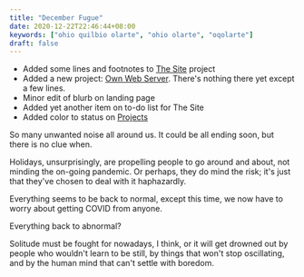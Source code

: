 ```yaml
---
title: "December Fugue"
date: 2020-12-22T22:46:44+08:00
keywords: ["ohio quilbio olarte", "ohio olarte", "oqolarte"]
draft: false
---
```

- Added some lines and footnotes to [The Site](/site/) project
- Added a new project: [Own Web Server](/server/). There's nothing there yet except a few lines.
- Minor edit of blurb on landing page
- Added yet another item on to-do list for The Site
- Added color to status on [Projects](/project/)

So many unwanted noise all around us.
It could be all ending soon, but there is no clue when.

Holidays, unsurprisingly, are propelling people to go around and about, not minding the on-going pandemic.
Or perhaps, they do mind the risk;
it's just that they've chosen to deal with it haphazardly.

Everything seems to be back to normal, except this time, we now have to worry about getting COVID from anyone.

Everything back to abnormal?

Solitude must be fought for nowadays, I think, or it will get drowned out by people who wouldn't learn to be still, by things that won't stop oscillating, and by the human mind that can't settle with boredom.
